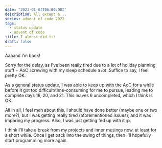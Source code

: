 ```yaml
---
date: "2023-01-04T06:00:00Z"
description: All except 6...
series: advent of code 2022
tags:
  - status update
  - advent of code
title: I almost did it!
draft: false
---
```


Aaaand i'm back!

Sorry for the delay, as I've been really tired due to a lot of holiday planning stuff + AoC screwing with my sleep schedule a _lot_. Suffice to say, I feel pretty OK.

As a general status update, I was able to keep up with the AoC for a while before it got too difficult/time-consuming for me to pursue, leading me to complete days 18, 20, and 21. This leaves 6 uncompleted, which I think is OK.

All in all, I feel meh about this. I should have done better (maybe one or two more?), but I was getting really tired (aforementioned issues), and it was imparing my progress. Also, I was just getting fed up with it :p.

I think I'll take a break from my projects and inner musings now, at least for a short while. Once I get back into the swing of things, then I'll hopefully start programming more again.
